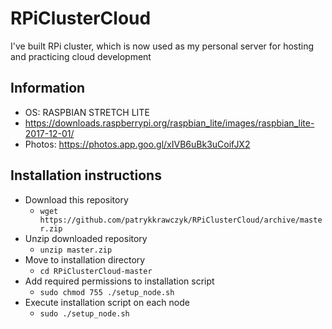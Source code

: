 # RPiClusterCloud
I've built RPi cluster, which is now used as my personal server for hosting and practicing cloud development

## Information
* OS: RASPBIAN STRETCH LITE
* https://downloads.raspberrypi.org/raspbian_lite/images/raspbian_lite-2017-12-01/
* Photos: https://photos.app.goo.gl/xIVB6uBk3uCoifJX2

## Installation instructions
* Download this repository
  * `wget https://github.com/patrykkrawczyk/RPiClusterCloud/archive/master.zip`
* Unzip downloaded repository
  * `unzip master.zip`
* Move to installation directory
  * `cd RPiClusterCloud-master`
* Add required permissions to installation script
  * `sudo chmod 755 ./setup_node.sh`
* Execute installation script on each node
  * `sudo ./setup_node.sh`
